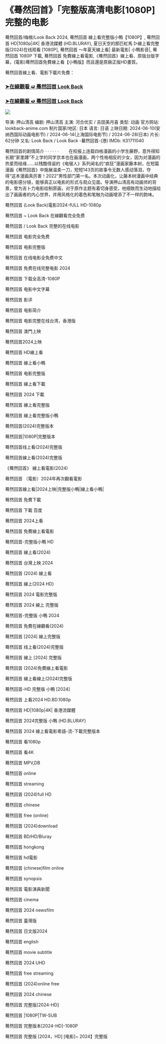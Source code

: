 <h1>《蓦然回首》「完整版高清电影[1080P]完整的电影</h1>

蓦然回首/梅根/Look Back 2024, 蓦然回首 線上看完整版小鴨【1080P】, 蓦然回首 HD|1080p|4K| 香港流媒體 (HD.BLURAY), 夏日天空的那匹紅馬 ▷線上看完整版(2024)在线观看 [1080P], 蓦然回首 ～年夏天線上看| 最新電影| 小鴨影音|, 蓦然回首 1080P 下載, 蓦然回首 免費線上看電影,《蓦然回首》線上看、原版台版字幕，(電影)蓦然回首免費線上看【小鴨版】而且還是原廠正版HD畫質。

蓦然回首線上看、電影下載片免費：


<h3><p><a href="https://forumdouban.blogspot.com/p/2024_20.html"><strong>➤在線觀看 ➫️ 蓦然回首 Look Back </strong></a></p>

<h3><a href="https://forumdouban.blogspot.com/p/2024_20.html"><strong>➤在線觀看 ➫️ 蓦然回首 Look Back </strong></a></h3>
<p></h3>


<a href="https://forumdouban.blogspot.com/p/2024_20.html" title="PLAY NOW" rel="nofollow"><img src="https://camo.githubusercontent.com/7f6f88830ea72d49540cad466f7218e4623560163f263a8577ac8297d75fe095/68747470733a2f2f7777772e746563686d65686f772e636f6d2f77702d636f6e74656e742f75706c6f6164732f323032342f30332f72676273727465672e676966" style="max-width: 100%;"></a>

导演: 押山清高
编剧: 押山清高
主演: 河合优实 / 吉田美月喜
类型: 动画
官方网站: lookback-anime.com
制片国家/地区: 日本
语言: 日语
上映日期: 2024-06-10(安纳西国际动画电影节) / 2024-06-14(上海国际电影节) / 2024-06-28(日本)
片长: 62分钟
又名: Look Back / Look Back -驀然回首-(港)
IMDb: tt31711040

蓦然回首的剧情简介 · · · · · ·
　　在校报上连载四格漫画的小学生藤野，意外得知长期“家里蹲”不上学的同学京本也在画漫画，两个性格相反的少女，因为对漫画的热爱而结缘……以残酷怪诞的《电锯人》系列闻名的“疯狂”漫画家藤本树，在短篇漫画《蓦然回首》中施展温柔一刀，短短143页的故事令无数人感动落泪，夺得“这本漫画真厉害！2022”男性部门第一名。本次动画化，让藤本树漫画中经典的电影感分镜，能够真正以电影的形式与观众见面。导演押山清高有动画师的背景，曾为吉卜力电影绘制原画，对于原作主题有着切身感受，他细致而生动地描绘出了画画者的内心世界，并用风格化的着色和笔触为动画增添了不一样的韵味。



蓦然回首 (Look Back)電影2024-fULL HD-1080p

蓦然回首 ~ Look Back 在線觀看完全免费

蓦然回首 / Look Back 完整的在线电影

蓦然回首 电影完全免费

蓦然回首 电影完整版

蓦然回首 在线电影全免费中文

蓦然回首 免费在线完整电影 2024

蓦然回首 下载全高清-1080P

蓦然回首 电影中文字幕

蓦然回首 影评

蓦然回首 电影简介

蓦然回首 电影完整在线台湾，香港版

蓦然回首 澳門上映

蓦然回首2024上映

蓦然回首 HD線上看

蓦然回首 線上看小鴨

蓦然回首 电影完整版

蓦然回首 線上看下載

蓦然回首 2024 下載

蓦然回首 線上看完整版

蓦然回首 線上看完整版小鴨

蓦然回首(2024)完整版本

蓦然回首|1080P|完整版本

蓦然回首线上看(2024)完整版

蓦然回首線上看(2024)完整版

《蓦然回首》 線上看電影(2024)

蓦然回首 （電影）2024年再次觀看電影

蓦然回首線上看|2024上映|完整版小鴨|線上看小鴨|

蓦然回首 免費下載

蓦然回首 下載 百度

蓦然回首 2024上看

蓦然回首 免費線上看電影

蓦然回首-完整版小鴨 HD

蓦然回首 線上看(2024)

蓦然回首 台灣上映 2024

蓦然回首 (2024) 線上看

蓦然回首 線上(2024 HD)

蓦然回首 2024 電影完整版

蓦然回首 2024 線上 完整版

蓦然回首-完整版 小鴨 2024

蓦然回首 免費在線觀看(2024)

蓦然回首 [2024] 線上完整版

蓦然回首 线上看(2024)完整版

蓦然回首 線上 [2024] 完整版

蓦然回首 (2024)免費線上看電影

蓦然回首 線上看線上(2024)完整版

蓦然回首-HD 完整版 小鴨 [2024]

蓦然回首 上看2024 HD.BD.1080p

蓦然回首 HD|1080p|4K| 香港流媒體

蓦然回首 2024完整版 小鴨 (HD.BLURAY)

蓦然回首 2024 線上看電影粵語-流-下載完整版本

蓦然回首 看1080p

蓦然回首 看4K

蓦然回首 MPV,DB

蓦然回首 online

蓦然回首 streaming

蓦然回首 (2024)full HD

蓦然回首 chinese

蓦然回首 free (online)

蓦然回首 (2024)download

蓦然回首 BD/HD/Bluray

蓦然回首 hongkong

蓦然回首 hd電影

蓦然回首 (chinese)film online

蓦然回首 synopsis

蓦然回首 電影演員新聞

蓦然回首 cinema

蓦然回首 2024 newsfilm

蓦然回首 臺灣版

蓦然回首 日文版2024

蓦然回首 english

蓦然回首 movie subtitle

蓦然回首 2024 UHD

蓦然回首 free streaming

蓦然回首 (2024)online free

蓦然回首 2024 chinese

蓦然回首 完整版[2024-HD]

蓦然回首 |1080P|TW-SUB

蓦然回首 完整版本[2024-HD]-1080P

蓦然回首 完整版 [2024，HD] [电影]~ 2024】完整版
